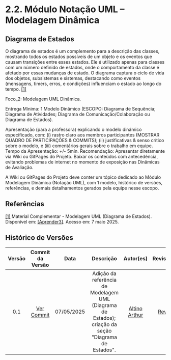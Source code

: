 # 2.2. Módulo Notação UML – Modelagem Dinâmica

## Diagrama de Estados 

O diagrama de estados é um complemento para a descrição das classes, mostrando todos os estados possíveis de um objeto e os eventos que causam transições entre esses estados. Ele é utilizado apenas para classes com um número definido de estados, onde o comportamento da classe é afetado por essas mudanças de estado. O diagrama captura o ciclo de vida dos objetos, subsistemas e sistemas, destacando como eventos (mensagens, timers, erros, e condições) influenciam o estado ao longo do tempo. [[1]](#ref1)

Foco_2: Modelagem UML Dinâmica.

Entrega Mínima: 1 Modelo Dinâmico (ESCOPO: Diagrama de Sequência; Diagrama de Atividades; Diagrama de Comunicação/Colaboração ou Diagrama de Estados).

Apresentação (para a professora) explicando o modelo dinâmico especificado, com: (i) rastro claro aos membros participantes (MOSTRAR QUADRO DE PARTICIPAÇÕES & COMMITS); (ii) justificativas & senso crítico sobre o modelo, e (iii) comentários gerais sobre o trabalho em equipe. Tempo da Apresentação: +/- 5min. Recomendação: Apresentar diretamente via Wiki ou GitPages do Projeto. Baixar os conteúdos com antecedência, evitando problemas de internet no momento de exposição nas Dinâmicas de Avaliação.

A Wiki ou GitPages do Projeto deve conter um tópico dedicado ao Módulo Modelagem Dinâmica (Notação UML), com 1 modelo, histórico de versões, referências, e demais detalhamentos gerados pela equipe nesse escopo.


## Referências 

<a id="ref1"></a>
[[1]](#diagrama-de-estados) Material Complementar - Modelagem UML (Diagrama de Estados). Disponível em: [[Aprender3]](https://aprender3.unb.br/pluginfile.php/3075176/mod_page/content/1/Material%20Complementar%20T%C3%B3pico%202%20-%20DSW%20-%20Modelagem%20A.zip). Acesso em: 7 maio 2025.

## Histórico de Versões

| Versão | Commit da Versão | Data       | Descrição                                                                                      | Autor(es)                                                   | Revisor(es)                                  | Descrição da Revisão                  | Commit da Revisão        |
|:------:|:----------------:|:----------:|:---------------------------------------------------:|:-----------------------------------------------------------:|:--------------------------------------------:|:-------------------------------:|:-------------------------------:|
| 0.1    | [Ver Commit](https://github.com/UnBArqDsw2025-1-Turma01/2025.1-T01-_G1_Embarcado_Entrega_02/commit/abfd4a93dcdf1e618d046acf38e4ad609da0a991) | 07/05/2025 | Adição da referência de Modelagem UML (Diagrama de Estados); criação da seção "Diagrama de Estados".                 | [Altino Arthur](https://github.com/arthurrochamoreira)       | [Revisor](https://github.com/)               | *(inserir observações da revisão)*  | [Ver Commit](https://github.com/)              |

<!-- Copie a descomente linha abaixo para adicionar novas versões -->

<!-- |        |                  |            |                                                     |                                                           |                                              |                                 |                                 | -->
